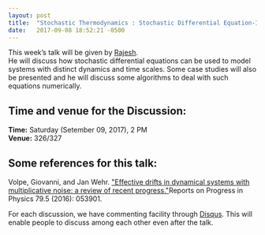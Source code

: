 ```yaml
---
layout: post
title:  "Stochastic Thermodynamics : Stochastic Differential Equation-II"
date:   2017-09-08 18:52:21 -0500
---
```




This week’s talk will be given by [Rajesh](https://rajeshrinet.github.io/).  
He will discuss how stochastic differential equations can be used to model systems with distinct dynamics and time scales. Some case studies will also be presented and he will discuss some algorithms to deal with such equations numerically.



## Time and venue for the Discussion:
**Time:** Saturday (Setember 09, 2017), 2 PM  
**Venue:** 326/327  


## Some references for this talk:

Volpe, Giovanni, and Jan Wehr. ["Effective drifts in dynamical systems with multiplicative noise: a review of recent progress."](http://iopscience.iop.org/article/10.1088/0034-4885/79/5/053901/meta;jsessionid=F2EA1EB22F3F25B2A084E276DDA2A95F.ip-10-40-1-105)Reports on Progress in Physics 79.5 (2016): 053901.


For each discussion, we have commenting facility through [Disqus](https://disqus.com/). This will enable people to discuss among each other even after the talk.
